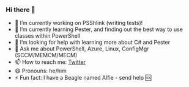 ### Hi there 👋

- 🔭 I’m currently working on PSShlink (writing tests)!
- 🌱 I’m currently learning Pester, and finding out the best way to use classes within PowerShell
- 🤔 I’m looking for help with learning more about C# and Pester
- 💬 Ask me about PowerShell, Azure, Linux, ConfigMgr (SCCM/MEMCM/MECM)
- 📫 How to reach me: [Twitter](https://twitter.com/codaamok)
- 😄 Pronouns: he/him
- ⚡ Fun fact: I have a Beagle named Alfie - send help 🆘

<!--
**codaamok/codaamok** is a ✨ _special_ ✨ repository because its `README.md` (this file) appears on your GitHub profile.

Here are some ideas to get you started:

- 🔭 I’m currently working on ...
- 🌱 I’m currently learning ...
- 👯 I’m looking to collaborate on ...
- 🤔 I’m looking for help with ...
- 💬 Ask me about ...
- 📫 How to reach me: ...
- 😄 Pronouns: ...
- ⚡ Fun fact: ...
-->
